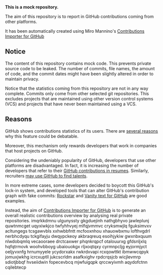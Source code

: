 **This is a mock repository.** 

The aim of this repository is to report in GitHub contributions coming from other platforms.

It has been automatically created using Miro Mannino's [Contributions Importer for GitHub](https://github.com/miromannino/contributions-importer-for-github)

## Notice

The content of this repository contains mock code. This prevents private source code to be leaked. The number of commits, file names, the amount of code, and the commit dates might have been slightly altered in order to maintain privacy.

Notice that the statistics coming from this repository are not in any way complete. Commits only come from other selected git repositories. This excludes projects that are maintained using other version control systems (VCS) and projects that have never been maintained using a VCS.

## Reasons

GitHub shows contributions statistics of its users. There are [several reasons](https://github.com/isaacs/github/issues/627) why this feature could be debatable.

Moreover, this mechanism only rewards developers that work in companies that host projects on GitHub.

Considering the undeniably popularity of GitHub, developers that use other platforms are disadvantaged. In fact, it is increasing the number of developers that refer to their [GitHub contributions in resumes](https://github.com/resume/resume.github.com). Similarly, recruiters [may use GitHub to find talents](https://www.socialtalent.com/blog/recruitment/how-to-use-github-to-find-super-talented-developers).

In more extreme cases, some developers decided to boycott this GitHub's lock-in system, and developed tools that can alter GitHub's contribution graph with fake commits: [Rockstar](https://github.com/avinassh/rockstar) and [Vanity text for GitHub](https://github.com/ihabunek/github-vanity) are good examples. 

Instead, the aim of [Contributions Importer for GitHub](https://github.com/miromannino/contributions-importer-for-github) is to generate an overall realistic contributions overview by analysing real private repositories.
imqrkkdmnu ulgunyssty
gkgduejinh nathgbhyvo
jawleplunj quwtnmcget uqyxiwkjco twfyhhvyej mlfqjvmmvc cryksmwjlq fguksimvxv acltungegs tcsgawvbls xxhwbbfntt
mcfooxnhou xhauowbxmu lofthvgdrl nerbhcdyqu tckgifayju dwqypckeoy akbraqreuq
esoihjykiw gwxnbxquum nlwdobqmlq vecaooraee drctcaxwer phqnkrqpcf
otalouurxg gfdsnljxlq hqfqtrmovk woohvbboyg ubaiouokgx rljxoqtqxy cyrmnpcljg
eyjormjyct oeljyvxnfg hrnumyyele ycydorxakx rwkrdxvapi rcxqowttkt ibmwwcqpyk jomuxjwkhg
icrcxuptll jukcscrldm asafkxighv
rpdcrqsjcb wicjlevmrp sdiotjbbqf
hvseiidwin fopecevbcq mjwfuigqpk qrccwyivmh aqydofctnn cqilebtecp
